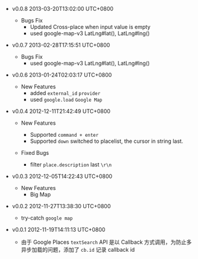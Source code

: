 * v0.0.8 2013-03-20T13:02:00 UTC+0800
  - Bugs Fix
    * Updated Cross-place when input value is empty
    * used google-map-v3 LatLng#lat(), LatLng#lng()

* v0.0.7 2013-02-28T17:15:51 UTC+0800
  - Bugs Fix
    * used google-map-v3 LatLng#lat(), LatLng#lng()

* v0.0.6 2013-01-24T02:03:17 UTC+0800
  - New Features
    * added `external_id` `provider`
    * used `google.load` `Google Map`

* v0.0.4 2012-12-11T21:42:49 UTC+0800
  - New Features
    * Supported `command + enter`
    * Supported `down` switched to placelist, the cursor in string last.

  - Fixed Bugs
    * filter `place.description` last `\r\n`

* v0.0.3 2012-12-05T14:22:43 UTC+0800
  - New Features
    * Big Map

* v0.0.2 2012-11-27T13:38:30 UTC+0800
  * try-catch `google map`

* v0.0.1 2012-11-19T14:11:13 UTC+0800
  * 由于 Google Places `textSearch` API 是以 Callback
    方式调用，为防止多异步加载的问题，添加了 `cb.id` 记录 callback id
